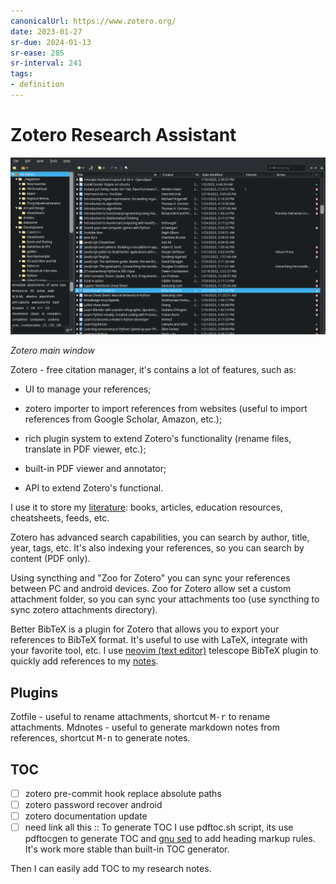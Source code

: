 ```yaml
---
canonicalUrl: https://www.zotero.org/
date: 2023-01-27
sr-due: 2024-01-13
sr-ease: 285
sr-interval: 241
tags:
- definition
---
```


# Zotero Research Assistant

![](img/screenshoot-zotero.png)

_Zotero main window_

Zotero - free citation manager, it's contains a lot of features, such as:


- UI to manage your references;
- zotero importer to import references from websites (useful to import
  references from Google Scholar, Amazon, etc.);

- rich plugin system to extend Zotero's functionality (rename files, translate
  in PDF viewer, etc.);

- built-in PDF viewer and annotator;
- API to extend Zotero's functional.

I use it to store my [literature](./literature.md): books, articles, education resources,
cheatsheets, feeds, etc.

Zotero has advanced search capabilities, you can search by author, title, year,
tags, etc. It's also indexing your references, so you can search by content (PDF
only).

Using syncthing and "Zoo for Zotero" you can sync your references between PC and
android devices. Zoo for Zotero allow set a custom attachment folder, so you can
sync your attachments too (use syncthing to sync zotero attachments directory).

Better BibTeX is a plugin for Zotero that allows you to export your references
to BibTeX format. It's useful to use with LaTeX, integrate with your favorite
tool, etc. I use [neovim (text editor)](./neovim%20%28text%20editor%29.md) telescope BibTeX plugin to quickly add
references to my [notes](./notes%20types.md).

## Plugins

Zotfile - useful to rename attachments, shortcut <kbd>M-r</kbd> to rename
attachments. Mdnotes - useful to generate markdown notes from references,
shortcut <kbd>M-n</kbd> to generate notes.

## TOC


- [ ] zotero pre-commit hook replace absolute paths
- [ ] zotero password recover android
- [ ] zotero documentation update
- [ ] need link all this :: To generate TOC I use pdftoc.sh script, its use
      pdftocgen to generate TOC and [gnu sed](./gnu%20sed.md) to add heading markup rules.
      It's work more stable than built-in TOC generator.

Then I can easily add TOC to my research notes.